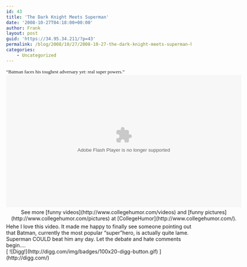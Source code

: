 ```yaml
---
id: 43
title: 'The Dark Knight Meets Superman'
date: '2008-10-27T04:18:00+00:00'
author: Frank
layout: post
guid: 'https://34.95.34.211/?p=43'
permalink: /blog/2008/10/27/2008-10-27-the-dark-knight-meets-superman-html/
categories:
    - Uncategorized
---
```


<div src="v5"><span class="Apple-style-span" style="font-family: verdana; "><span class="Apple-style-span" style="font-size: small;">“Batman faces his toughest adversary yet: real super powers.”</span></span><div></div><div><object data="http://www.collegehumor.com/moogaloop/moogaloop.swf?clip_id=1884973&fullscreen=1" height="360" type="application/x-shockwave-flash" width="640"><param name="allowfullscreen" value="true"></param><param name="AllowScriptAccess" value="true"></param><param name="movie" quality="best" value="http://www.collegehumor.com/moogaloop/moogaloop.swf?clip_id=1884973&fullscreen=1"></param></object><div style="padding:5px 0; text-align:center; width:640px;">See more [funny videos](http://www.collegehumor.com/videos) and [funny pictures](http://www.collegehumor.com/pictures) at [CollegeHumor](http://www.collegehumor.com/).</div>Hehe I love this video. It made me happy to finally see someone pointing out that Batman, currently the most popular “super”hero, is actually quite lame. Superman COULD beat him any day. Let the debate and hate comments begin….

<div></div>[  
![Digg!](http://digg.com/img/badges/100x20-digg-button.gif)  ](http://digg.com/)

</div></div>